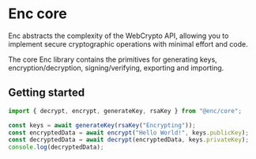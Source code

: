 # Enc core

Enc abstracts the complexity of the WebCrypto API, allowing you to implement
secure cryptographic operations with minimal effort and code.

The core Enc library contains the primitives for generating keys,
encryption/decryption, signing/verifying, exporting and importing.

## Getting started

```ts
import { decrypt, encrypt, generateKey, rsaKey } from "@enc/core";

const keys = await generateKey(rsaKey("Encrypting"));
const encryptedData = await encrypt("Hello World!", keys.publicKey);
const decryptedData = await decrypt(encryptedData, keys.privateKey);
console.log(decryptedData);
```
